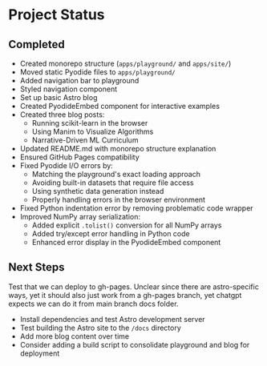 # Project Status

## Completed
- Created monorepo structure (`apps/playground/` and `apps/site/`)
- Moved static Pyodide files to `apps/playground/`
- Added navigation bar to playground
- Styled navigation component
- Set up basic Astro blog
- Created PyodideEmbed component for interactive examples
- Created three blog posts:
  - Running scikit-learn in the browser
  - Using Manim to Visualize Algorithms
  - Narrative-Driven ML Curriculum
- Updated README.md with monorepo structure explanation
- Ensured GitHub Pages compatibility
- Fixed Pyodide I/O errors by:
  - Matching the playground's exact loading approach
  - Avoiding built-in datasets that require file access
  - Using synthetic data generation instead
  - Properly handling errors in the browser environment
- Fixed Python indentation error by removing problematic code wrapper
- Improved NumPy array serialization:
  - Added explicit `.tolist()` conversion for all NumPy arrays
  - Added try/except error handling in Python code
  - Enhanced error display in the PyodideEmbed component

## Next Steps
Test that we can deploy to gh-pages. Unclear since there are astro-specific ways, yet it should also just work from a gh-pages branch, yet chatgpt expects we can do it from main branch docs folder.


- Install dependencies and test Astro development server
- Test building the Astro site to the `/docs` directory
- Add more blog content over time
- Consider adding a build script to consolidate playground and blog for deployment 